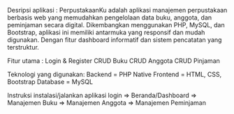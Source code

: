 Desripsi aplikasi :
PerpustakaanKu adalah aplikasi manajemen perpustakaan berbasis web yang memudahkan pengelolaan data buku, anggota, dan peminjaman secara digital. Dikembangkan menggunakan PHP, MySQL, dan Bootstrap, aplikasi ini memiliki antarmuka yang responsif dan mudah digunakan. Dengan fitur dashboard informatif dan sistem pencatatan yang terstruktur.

Fitur utama :
    Login & Register
    CRUD Buku
    CRUD Anggota
    CRUD Pinjaman

Teknologi yang digunakan:
    Backend = PHP Native
    Frontend = HTML, CSS, Bootstrap
    Database = MySQL

Instruksi instalasi/jalankan aplikasi 
    login => Beranda/Dashboard => Manajemen Buku => Manajemen Anggota => Manajemen Peminjaman